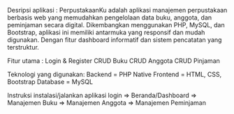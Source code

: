 Desripsi aplikasi :
PerpustakaanKu adalah aplikasi manajemen perpustakaan berbasis web yang memudahkan pengelolaan data buku, anggota, dan peminjaman secara digital. Dikembangkan menggunakan PHP, MySQL, dan Bootstrap, aplikasi ini memiliki antarmuka yang responsif dan mudah digunakan. Dengan fitur dashboard informatif dan sistem pencatatan yang terstruktur.

Fitur utama :
    Login & Register
    CRUD Buku
    CRUD Anggota
    CRUD Pinjaman

Teknologi yang digunakan:
    Backend = PHP Native
    Frontend = HTML, CSS, Bootstrap
    Database = MySQL

Instruksi instalasi/jalankan aplikasi 
    login => Beranda/Dashboard => Manajemen Buku => Manajemen Anggota => Manajemen Peminjaman